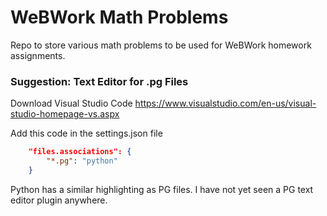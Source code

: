 # WeBWork Math Problems
Repo to store various math problems to be used for WeBWork homework assignments.


### Suggestion: Text Editor for .pg Files

Download Visual Studio Code 
https://www.visualstudio.com/en-us/visual-studio-homepage-vs.aspx

Add this code in the settings.json file

```json
    "files.associations": {
        "*.pg": "python"
    }
```

Python has a similar highlighting as PG files. I have not yet seen a PG text editor plugin anywhere.

